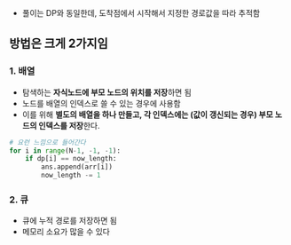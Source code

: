 - 풀이는 DP와 동일한데, 도착점에서 시작해서 지정한 경로값을 따라 추적함

## 방법은 크게 2가지임

### 1. 배열
- 탐색하는 **자식노드에 부모 노드의 위치를 저장**하면 됨
- 노드를 배열의 인덱스로 쓸 수 있는 경우에 사용함
- 이를 위해 **별도의 배열을 하나 만들고, 각 인덱스에는 (값이 갱신되는 경우) 부모 노드의 인덱스를 저장**한다.

```python
# 요런 느낌으로 들어간다
for i in range(N-1, -1, -1):
	if dp[i] == now_length:
		ans.append(arr[i])
		now_length -= 1
```

### 2. 큐
- 큐에 누적 경로를 저장하면 됨
- 메모리 소요가 많을 수 있다